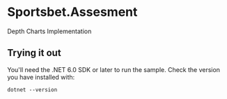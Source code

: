 # Sportsbet.Assesment
Depth Charts Implementation

## Trying it out

You'll need the .NET 6.0 SDK or later to run the sample. Check the version you have installed with:

```shell
dotnet --version
```

